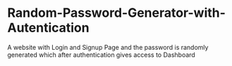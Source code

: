 # Random-Password-Generator-with-Autentication
A website with Login and Signup Page and the password is randomly generated which after authentication gives access to Dashboard
